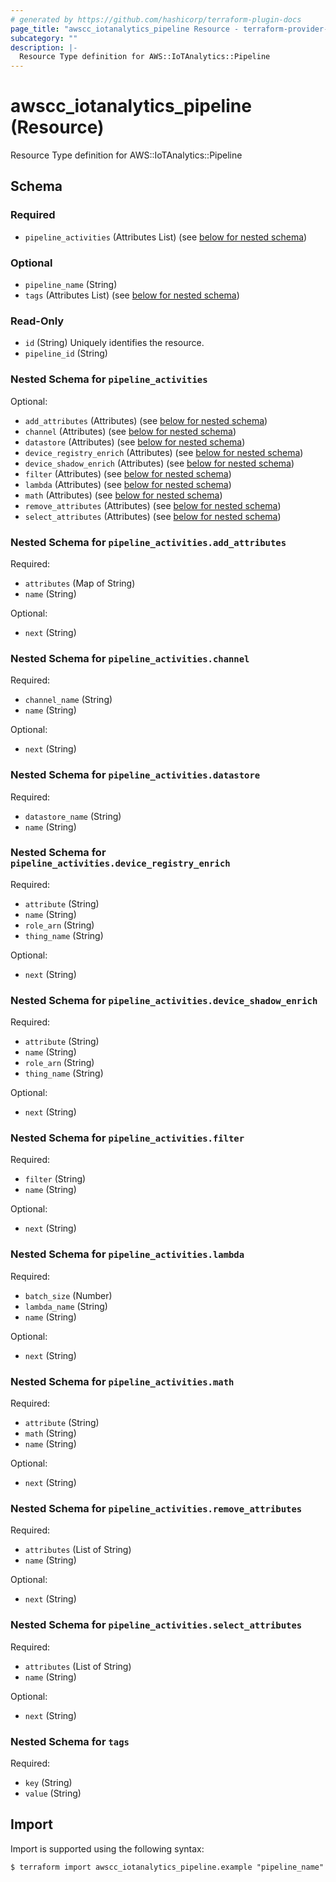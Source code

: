 ```yaml
---
# generated by https://github.com/hashicorp/terraform-plugin-docs
page_title: "awscc_iotanalytics_pipeline Resource - terraform-provider-awscc"
subcategory: ""
description: |-
  Resource Type definition for AWS::IoTAnalytics::Pipeline
---
```


# awscc_iotanalytics_pipeline (Resource)

Resource Type definition for AWS::IoTAnalytics::Pipeline



<!-- schema generated by tfplugindocs -->
## Schema

### Required

- `pipeline_activities` (Attributes List) (see [below for nested schema](#nestedatt--pipeline_activities))

### Optional

- `pipeline_name` (String)
- `tags` (Attributes List) (see [below for nested schema](#nestedatt--tags))

### Read-Only

- `id` (String) Uniquely identifies the resource.
- `pipeline_id` (String)

<a id="nestedatt--pipeline_activities"></a>
### Nested Schema for `pipeline_activities`

Optional:

- `add_attributes` (Attributes) (see [below for nested schema](#nestedatt--pipeline_activities--add_attributes))
- `channel` (Attributes) (see [below for nested schema](#nestedatt--pipeline_activities--channel))
- `datastore` (Attributes) (see [below for nested schema](#nestedatt--pipeline_activities--datastore))
- `device_registry_enrich` (Attributes) (see [below for nested schema](#nestedatt--pipeline_activities--device_registry_enrich))
- `device_shadow_enrich` (Attributes) (see [below for nested schema](#nestedatt--pipeline_activities--device_shadow_enrich))
- `filter` (Attributes) (see [below for nested schema](#nestedatt--pipeline_activities--filter))
- `lambda` (Attributes) (see [below for nested schema](#nestedatt--pipeline_activities--lambda))
- `math` (Attributes) (see [below for nested schema](#nestedatt--pipeline_activities--math))
- `remove_attributes` (Attributes) (see [below for nested schema](#nestedatt--pipeline_activities--remove_attributes))
- `select_attributes` (Attributes) (see [below for nested schema](#nestedatt--pipeline_activities--select_attributes))

<a id="nestedatt--pipeline_activities--add_attributes"></a>
### Nested Schema for `pipeline_activities.add_attributes`

Required:

- `attributes` (Map of String)
- `name` (String)

Optional:

- `next` (String)


<a id="nestedatt--pipeline_activities--channel"></a>
### Nested Schema for `pipeline_activities.channel`

Required:

- `channel_name` (String)
- `name` (String)

Optional:

- `next` (String)


<a id="nestedatt--pipeline_activities--datastore"></a>
### Nested Schema for `pipeline_activities.datastore`

Required:

- `datastore_name` (String)
- `name` (String)


<a id="nestedatt--pipeline_activities--device_registry_enrich"></a>
### Nested Schema for `pipeline_activities.device_registry_enrich`

Required:

- `attribute` (String)
- `name` (String)
- `role_arn` (String)
- `thing_name` (String)

Optional:

- `next` (String)


<a id="nestedatt--pipeline_activities--device_shadow_enrich"></a>
### Nested Schema for `pipeline_activities.device_shadow_enrich`

Required:

- `attribute` (String)
- `name` (String)
- `role_arn` (String)
- `thing_name` (String)

Optional:

- `next` (String)


<a id="nestedatt--pipeline_activities--filter"></a>
### Nested Schema for `pipeline_activities.filter`

Required:

- `filter` (String)
- `name` (String)

Optional:

- `next` (String)


<a id="nestedatt--pipeline_activities--lambda"></a>
### Nested Schema for `pipeline_activities.lambda`

Required:

- `batch_size` (Number)
- `lambda_name` (String)
- `name` (String)

Optional:

- `next` (String)


<a id="nestedatt--pipeline_activities--math"></a>
### Nested Schema for `pipeline_activities.math`

Required:

- `attribute` (String)
- `math` (String)
- `name` (String)

Optional:

- `next` (String)


<a id="nestedatt--pipeline_activities--remove_attributes"></a>
### Nested Schema for `pipeline_activities.remove_attributes`

Required:

- `attributes` (List of String)
- `name` (String)

Optional:

- `next` (String)


<a id="nestedatt--pipeline_activities--select_attributes"></a>
### Nested Schema for `pipeline_activities.select_attributes`

Required:

- `attributes` (List of String)
- `name` (String)

Optional:

- `next` (String)



<a id="nestedatt--tags"></a>
### Nested Schema for `tags`

Required:

- `key` (String)
- `value` (String)

## Import

Import is supported using the following syntax:

```shell
$ terraform import awscc_iotanalytics_pipeline.example "pipeline_name"
```
